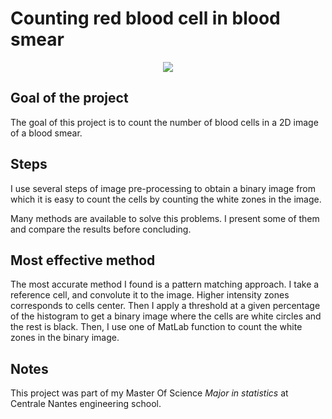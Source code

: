 # Counting red blood cell in blood smear

<p align="center"> 
<img src="http://i68.tinypic.com/352i545.png">
</p>


## Goal of the project

The goal of this project is to count the number of blood cells in a 2D image
of a blood smear.

## Steps
I use several steps of image pre-processing to obtain a binary image from which it is
easy to count the cells by counting the white zones in the image.

Many methods are available to solve this problems. I  present some of them and
compare the results before concluding.

## Most effective method
The most accurate method I found is a pattern matching approach.
I take a reference cell, and convolute it to the image. Higher intensity zones corresponds to cells center.
Then I apply a threshold at a given percentage of the histogram to get a binary image where the cells
are white circles and the rest is black.
Then, I use one of MatLab function to count the white zones in the binary image.


## Notes
This project was part of my Master Of Science _Major in statistics_ at Centrale Nantes engineering school.
